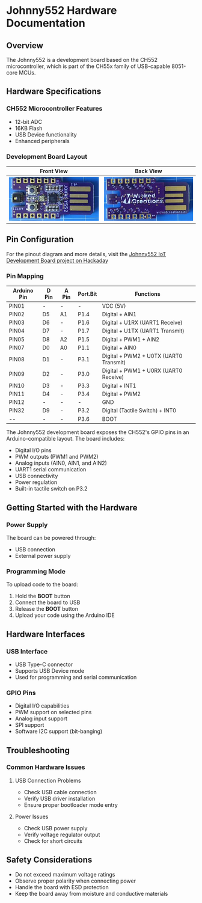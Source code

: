 # Johnny552 Hardware Documentation

## Overview

The Johnny552 is a development board based on the CH552 microcontroller, which is part of the CH55x family of USB-capable 8051-core MCUs.

## Hardware Specifications

### CH552 Microcontroller Features
- 12-bit ADC
- 16KB Flash
- USB Device functionality
- Enhanced peripherals

### Development Board Layout

Front View | Back View
:-------------------------:|:-------------------------:
![Johnny552 Development Board Front](johnny552-0.1.0_front.png) | ![Johnny552 Development Board Back](johnny552-0.1.0_back.png)

## Pin Configuration

For the pinout diagram and more details, visit the [Johnny552 IoT Development Board project on Hackaday](https://hackaday.io/project/202773-johnny552-iot-development-board)

### Pin Mapping

Arduino Pin | D Pin | A Pin | Port.Bit | Functions
------------|-------|-------|----------|------------------
PIN01       | -     | -     | -        | VCC (5V)
PIN02       | D5    | A1    | P1.4     | Digital + AIN1
PIN03       | D6    | -     | P1.6     | Digital + U1RX (UART1 Receive)
PIN04       | D7    | -     | P1.7     | Digital + U1TX (UART1 Transmit)
PIN05       | D8    | A2    | P1.5     | Digital + PWM1 + AIN2
PIN07       | D0    | A0    | P1.1     | Digital + AIN0
PIN08       | D1    | -     | P3.1     | Digital + PWM2 + U0TX (UART0 Transmit)
PIN09       | D2    | -     | P3.0     | Digital + PWM1 + U0RX (UART0 Receive)
PIN10       | D3    | -     | P3.3     | Digital + INT1
PIN11       | D4    | -     | P3.4     | Digital + PWM2
PIN12       | -     | -     | -        | GND
PIN32       | D9    | -     | P3.2     | Digital (Tactile Switch) + INT0
--          | -     | -     | P3.6     | BOOT

The Johnny552 development board exposes the CH552's GPIO pins in an Arduino-compatible layout. The board includes:
- Digital I/O pins
- PWM outputs (PWM1 and PWM2)
- Analog inputs (AIN0, AIN1, and AIN2)
- UART1 serial communication
- USB connectivity
- Power regulation
- Built-in tactile switch on P3.2

## Getting Started with the Hardware

### Power Supply
The board can be powered through:
- USB connection
- External power supply

### Programming Mode
To upload code to the board:
1. Hold the **BOOT** button
2. Connect the board to USB
3. Release the **BOOT** button
4. Upload your code using the Arduino IDE

## Hardware Interfaces

### USB Interface
- USB Type-C connector
- Supports USB Device mode
- Used for programming and serial communication

### GPIO Pins
- Digital I/O capabilities
- PWM support on selected pins
- Analog input support
- SPI support
- Software I2C support (bit-banging)

## Troubleshooting

### Common Hardware Issues
1. USB Connection Problems
   - Check USB cable connection
   - Verify USB driver installation
   - Ensure proper bootloader mode entry

2. Power Issues
   - Check USB power supply
   - Verify voltage regulator output
   - Check for short circuits

## Safety Considerations

- Do not exceed maximum voltage ratings
- Observe proper polarity when connecting power
- Handle the board with ESD protection
- Keep the board away from moisture and conductive materials